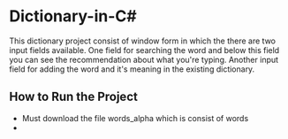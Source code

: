 # Dictionary-in-C#
This dictionary project consist of window form in which the there are two input fields available.  One field for searching the word and below this field you can see the recommendation about what you're typing. Another input field for adding the word and it's meaning in the existing dictionary.

## How to Run the Project
- Must download the file words_alpha which is consist of words
- 
